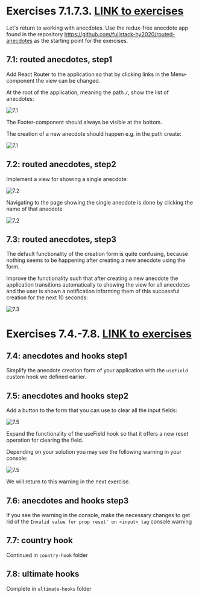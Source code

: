 # Exercises 7.1.7.3. [LINK to exercises](https://fullstackopen.com/en/part7/react_router#exercises-7-1-7-3)
Let's return to working with anecdotes. Use the redux-free anecdote app found in the repository https://github.com/fullstack-hy2020/routed-anecdotes as the starting point for the exercises.

## 7.1: routed anecdotes, step1
Add React Router to the application so that by clicking links in the Menu-component the view can be changed.

At the root of the application, meaning the path ```/```, show the list of anecdotes:

![7.1](https://fullstackopen.com/static/57c61f000e5eddce42c3a345c2819b77/14be6/40.png)

The Footer-component should always be visible at the bottom.

The creation of a new anecdote should happen e.g. in the path create:

![7.1](https://fullstackopen.com/static/c393db40b64e8eadd1220bdfccc8eede/14be6/41.png)

## 7.2: routed anecdotes, step2
Implement a view for showing a single anecdote:

![7.2](https://fullstackopen.com/static/3287ad77ebb90dfac2d734d9801b20b0/14be6/42.png)

Navigating to the page showing the single anecdote is done by clicking the name of that anecdote

![7.2](https://fullstackopen.com/static/116f966d64a03287b86a6e6a03f6ba81/14be6/43.png)

## 7.3: routed anecdotes, step3
The default functionality of the creation form is quite confusing, because nothing seems to be happening after creating a new anecdote using the form.

Improve the functionality such that after creating a new anecdote the application transitions automatically to showing the view for all anecdotes and the user is shown a notification informing them of this successful creation for the next 10 seconds:

![7.3](https://fullstackopen.com/static/7640caca8b2a611c4f6203f343b996f9/14be6/44.png)

# Exercises 7.4.-7.8. [LINK to exercises](https://fullstackopen.com/en/part7/custom_hooks#exercises-7-4-7-8)

## 7.4: anecdotes and hooks step1
Simplify the anecdote creation form of your application with the ```useField``` custom hook we defined earlier.

## 7.5: anecdotes and hooks step2
Add a button to the form that you can use to clear all the input fields:

![7.5](https://fullstackopen.com/static/1bce1cdac08279ba132f61a614900b94/14be6/61ea.png)

Expand the functionality of the useField hook so that it offers a new reset operation for clearing the field.

Depending on your solution you may see the following warning in your console:

![7.5](https://fullstackopen.com/static/c4f6d266117f4d881d1df60a4ca3b9f5/14be6/62ea.png)

We will return to this warning in the next exercise.

## 7.6: anecdotes and hooks step3
If you see the warning in the console, make the necessary changes to get rid of the ```Invalid value for prop reset' on <input> tag``` console warning

## 7.7: country hook
Continued in ```country-hook``` folder

## 7.8: ultimate hooks
Complete in ```ultimate-hooks``` folder